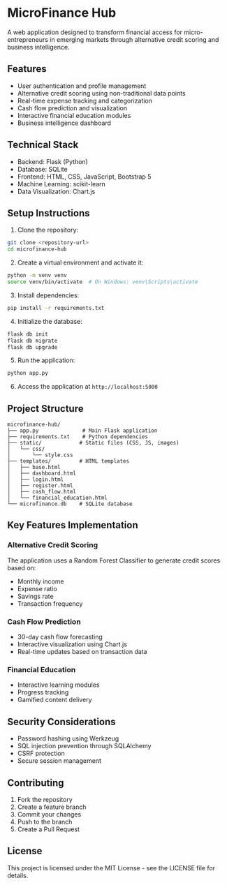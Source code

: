# MicroFinance Hub

A web application designed to transform financial access for micro-entrepreneurs in emerging markets through alternative credit scoring and business intelligence.

## Features

- User authentication and profile management
- Alternative credit scoring using non-traditional data points
- Real-time expense tracking and categorization
- Cash flow prediction and visualization
- Interactive financial education modules
- Business intelligence dashboard

## Technical Stack

- Backend: Flask (Python)
- Database: SQLite
- Frontend: HTML, CSS, JavaScript, Bootstrap 5
- Machine Learning: scikit-learn
- Data Visualization: Chart.js

## Setup Instructions

1. Clone the repository:
```bash
git clone <repository-url>
cd microfinance-hub
```

2. Create a virtual environment and activate it:
```bash
python -m venv venv
source venv/bin/activate  # On Windows: venv\Scripts\activate
```

3. Install dependencies:
```bash
pip install -r requirements.txt
```

4. Initialize the database:
```bash
flask db init
flask db migrate
flask db upgrade
```

5. Run the application:
```bash
python app.py
```

6. Access the application at `http://localhost:5000`

## Project Structure

```
microfinance-hub/
├── app.py              # Main Flask application
├── requirements.txt    # Python dependencies
├── static/            # Static files (CSS, JS, images)
│   └── css/
│       └── style.css
├── templates/         # HTML templates
│   ├── base.html
│   ├── dashboard.html
│   ├── login.html
│   ├── register.html
│   ├── cash_flow.html
│   └── financial_education.html
└── microfinance.db    # SQLite database
```

## Key Features Implementation

### Alternative Credit Scoring
The application uses a Random Forest Classifier to generate credit scores based on:
- Monthly income
- Expense ratio
- Savings rate
- Transaction frequency

### Cash Flow Prediction
- 30-day cash flow forecasting
- Interactive visualization using Chart.js
- Real-time updates based on transaction data

### Financial Education
- Interactive learning modules
- Progress tracking
- Gamified content delivery

## Security Considerations

- Password hashing using Werkzeug
- SQL injection prevention through SQLAlchemy
- CSRF protection
- Secure session management

## Contributing

1. Fork the repository
2. Create a feature branch
3. Commit your changes
4. Push to the branch
5. Create a Pull Request

## License

This project is licensed under the MIT License - see the LICENSE file for details. 